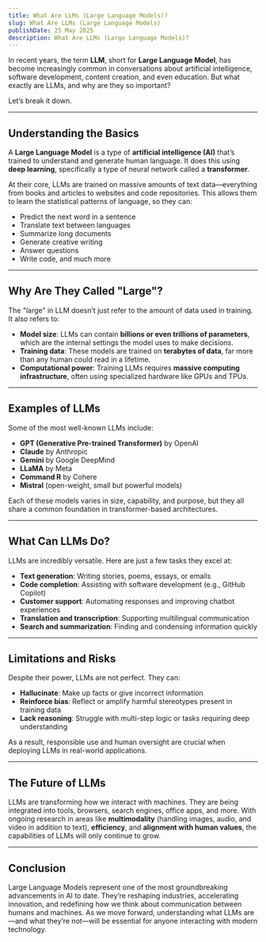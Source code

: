 ```yaml
---
title: What Are LLMs (Large Language Models)?
slug: What Are LLMs (Large Language Models)
publishDate: 25 May 2025
description: What Are LLMs (Large Language Models)?
---
```


In recent years, the term **LLM**, short for **Large Language Model**, has become increasingly common in conversations about artificial intelligence, software development, content creation, and even education. But what exactly are LLMs, and why are they so important?

Let’s break it down.

---

## Understanding the Basics

A **Large Language Model** is a type of **artificial intelligence (AI)** that’s trained to understand and generate human language. It does this using **deep learning**, specifically a type of neural network called a **transformer**.

At their core, LLMs are trained on massive amounts of text data—everything from books and articles to websites and code repositories. This allows them to learn the statistical patterns of language, so they can:

- Predict the next word in a sentence  
- Translate text between languages  
- Summarize long documents  
- Generate creative writing  
- Answer questions  
- Write code, and much more  

---

## Why Are They Called "Large"?

The "large" in LLM doesn’t just refer to the amount of data used in training. It also refers to:

- **Model size**: LLMs can contain **billions or even trillions of parameters**, which are the internal settings the model uses to make decisions.
- **Training data**: These models are trained on **terabytes of data**, far more than any human could read in a lifetime.
- **Computational power**: Training LLMs requires **massive computing infrastructure**, often using specialized hardware like GPUs and TPUs.

---

## Examples of LLMs

Some of the most well-known LLMs include:

- **GPT (Generative Pre-trained Transformer)** by OpenAI  
- **Claude** by Anthropic  
- **Gemini** by Google DeepMind  
- **LLaMA** by Meta  
- **Command R** by Cohere  
- **Mistral** (open-weight, small but powerful models)  

Each of these models varies in size, capability, and purpose, but they all share a common foundation in transformer-based architectures.

---

## What Can LLMs Do?

LLMs are incredibly versatile. Here are just a few tasks they excel at:

- **Text generation**: Writing stories, poems, essays, or emails  
- **Code completion**: Assisting with software development (e.g., GitHub Copilot)  
- **Customer support**: Automating responses and improving chatbot experiences  
- **Translation and transcription**: Supporting multilingual communication  
- **Search and summarization**: Finding and condensing information quickly  

---

## Limitations and Risks

Despite their power, LLMs are not perfect. They can:

- **Hallucinate**: Make up facts or give incorrect information  
- **Reinforce bias**: Reflect or amplify harmful stereotypes present in training data  
- **Lack reasoning**: Struggle with multi-step logic or tasks requiring deep understanding  

As a result, responsible use and human oversight are crucial when deploying LLMs in real-world applications.

---

## The Future of LLMs

LLMs are transforming how we interact with machines. They are being integrated into tools, browsers, search engines, office apps, and more. With ongoing research in areas like **multimodality** (handling images, audio, and video in addition to text), **efficiency**, and **alignment with human values**, the capabilities of LLMs will only continue to grow.

---

## Conclusion

Large Language Models represent one of the most groundbreaking advancements in AI to date. They’re reshaping industries, accelerating innovation, and redefining how we think about communication between humans and machines. As we move forward, understanding what LLMs are—and what they’re not—will be essential for anyone interacting with modern technology.
